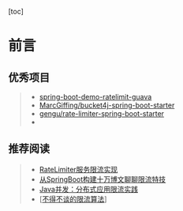 [toc]





# 前言

## 优秀项目

> - [spring-boot-demo-ratelimit-guava](https://github.com/xkcoding/spring-boot-demo/tree/master/spring-boot-demo-ratelimit-guava)
> - [MarcGiffing/bucket4j-spring-boot-starter](https://github.com/MarcGiffing/bucket4j-spring-boot-starter)
> - [gengu/rate-limiter-spring-boot-starter](https://github.com/gengu/rate-limiter-spring-boot-starter)
> - 





## 推荐阅读

> - [RateLimiter服务限流实现](https://www.lagou.com/lgeduarticle/17171.html)
> - [从SpringBoot构建十万博文聊聊限流特技](https://zhuanlan.zhihu.com/p/83064441)
> - [Java并发：分布式应用限流实践](https://zhuanlan.zhihu.com/p/54242869)
> - [[不得不谈的限流算法](https://springboot.io/t/topic/1278)]